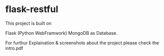 # flask-restful

This project is built on 

Flask (Python WebFramwork)
MongoDB as Database.

For furthur Explaination & screenshots about the project please check the intro.pdf
